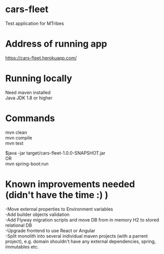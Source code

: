 # cars-fleet
Test application for MTribes

# Address of running app
https://cars-fleet.herokuapp.com/

# Running locally
Need maven installed <br />
Java JDK 1.8 or higher <br />

# Commands
mvn clean <br />
mvn compile <br />
mvn test <br />

$java -jar target/cars-fleet-1.0.0-SNAPSHOT.jar <br />
OR <br />
mvn spring-boot:run

# Known improvements needed (didn't have the time :) )
-Move external properties to Environment variables <br />
-Add builder objects validation <br />
-Add Flyway migration scripts and move DB from in memory H2 to stored relational DB <br />
-Upgrade frontend to use React or Angular <br />
-Split monolith into several individual maven projects (with a parrent project), e.g. domain shouldn't have any external dependencies, spring, immutables etc.
